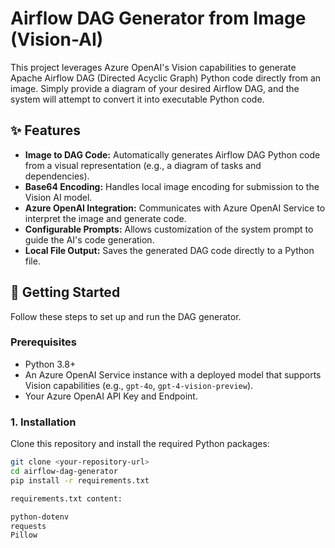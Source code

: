 # Airflow DAG Generator from Image (Vision-AI)

This project leverages Azure OpenAI's Vision capabilities to generate Apache Airflow DAG (Directed Acyclic Graph) Python code directly from an image. Simply provide a diagram of your desired Airflow DAG, and the system will attempt to convert it into executable Python code.

## ✨ Features

* **Image to DAG Code:** Automatically generates Airflow DAG Python code from a visual representation (e.g., a diagram of tasks and dependencies).
* **Base64 Encoding:** Handles local image encoding for submission to the Vision AI model.
* **Azure OpenAI Integration:** Communicates with Azure OpenAI Service to interpret the image and generate code.
* **Configurable Prompts:** Allows customization of the system prompt to guide the AI's code generation.
* **Local File Output:** Saves the generated DAG code directly to a Python file.

## 🚀 Getting Started

Follow these steps to set up and run the DAG generator.

### Prerequisites

* Python 3.8+
* An Azure OpenAI Service instance with a deployed model that supports Vision capabilities (e.g., `gpt-4o`, `gpt-4-vision-preview`).
* Your Azure OpenAI API Key and Endpoint.

### 1. Installation

Clone this repository and install the required Python packages:

```bash
git clone <your-repository-url>
cd airflow-dag-generator
pip install -r requirements.txt

requirements.txt content:

python-dotenv
requests
Pillow


